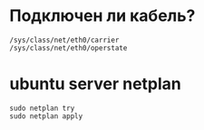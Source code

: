 # Подключен ли кабель?
```
/sys/class/net/eth0/carrier
/sys/class/net/eth0/operstate
```

# ubuntu server netplan
```
sudo netplan try
sudo netplan apply
```
